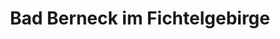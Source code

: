 ---
title: Bad Berneck im Fichtelgebirge
url: /bad-berneck-im-fichtelgebirge/
latitude: 50.036
longitude: 11.679
---